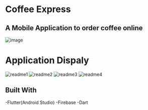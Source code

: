# Coffee Express
## A Mobile Application to order coffee online

![image](https://user-images.githubusercontent.com/78015896/126797887-5963735b-c875-421f-adfb-3ea920e3def7.png)


# Application Dispaly
![readme1](https://user-images.githubusercontent.com/78023521/126793920-681e591b-607c-4d51-b5c5-62fde3eaa000.png)
![readme2](https://user-images.githubusercontent.com/78023521/126793991-b3cba6d2-8d42-4852-b57e-80cfd0c46ee8.png)
![readme3](https://user-images.githubusercontent.com/78023521/126794030-8056f872-0a8e-43b2-a079-68e4565f5180.png)
![readme4](https://user-images.githubusercontent.com/78023521/126794455-2a831087-fd17-4efd-a8fe-fe4fa0be0316.png)

## Built With
-Flutter(Android Studio)
-Firebase
-Dart


